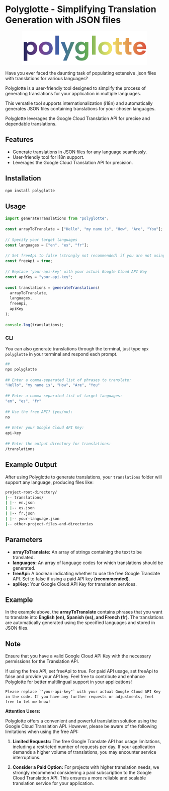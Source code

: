# Polyglotte - Simplifying Translation Generation with JSON files

<p align="center">
 <img src="./assets/logo-sm.png" width="400">
</p>

Have you ever faced the daunting task of populating extensive .json files with translations for various languages?

Polyglotte is a user-friendly tool designed to simplify the process of generating translations for your application in multiple languages.

This versatile tool supports internationalization (i18n) and automatically generates JSON files containing translations for your chosen languages.

Polyglotte leverages the Google Cloud Translation API for precise and dependable translations.

## Features

- Generate translations in JSON files for any language seamlessly.
- User-friendly tool for i18n support.
- Leverages the Google Cloud Translation API for precision.

## Installation

```bash
npm install polyglotte
```

## Usage

```javascript
import generateTranslations from "polyglotte";

const arrayToTranslate = ["Hello", "my name is", "How", "Are", "You"];

// Specify your target languages
const languages = ["en", "es", "fr"];

// Set freeApi to false (strongly not recommended) if you are not using a free API
const freeApi = true;

// Replace 'your-api-key' with your actual Google Cloud API Key
const apiKey = "your-api-key";

const translations = generateTranslations(
  arrayToTranslate,
  languages,
  freeApi,
  apiKey
);

console.log(translations);
```

### CLI

You can also generate translations through the terminal, just type `npx polyglotte` in your terminal and respond each prompt.

```bash
##
npx polyglotte

## Enter a comma-separated list of phrases to translate:
"Hello", "my name is", "How", "Are", "You"

## Enter a comma-separated list of target languages:
"en", "es", "fr"

## Use the free API? (yes/no):
no

## Enter your Google Cloud API Key:
api-key

## Enter the output directory for translations:
/translations
```

## Example Output

After using Polyglotte to generate translations, your `translations` folder will support any language, producing files like:

```bash
project-root-directory/
|-- translations/
| |-- en.json
| |-- es.json
| |-- fr.json
| |-- your-language.json
|-- other-project-files-and-directories
```

## Parameters

<ul>
    <li><strong>arrayToTranslate:</strong> An array of strings containing the text to be translated.</li>
    <li><strong>languages:</strong> An array of language codes for which translations should be generated.</li>
    <li><strong>freeApi:</strong> A boolean indicating whether to use the free Google Translate API. Set to false if using a paid API key <strong>(recommended)</strong>.</li>
    <li><strong>apiKey:</strong> Your Google Cloud API Key for translation services.</li>
</ul>

## Example

In the example above, the <strong>arrayToTranslate</strong> contains phrases that you want to translate into <strong>English (en), Spanish (es), and French (fr)</strong>. The translations are automatically generated using the specified languages and stored in JSON files.

## Note

Ensure that you have a valid Google Cloud API Key with the necessary permissions for the Translation API.

If using the free API, set freeApi to true. For paid API usage, set freeApi to false and provide your API key.
Feel free to contribute and enhance Polyglotte for better multilingual support in your applications!

```vbnet
Please replace `"your-api-key"` with your actual Google Cloud API Key in the code. If you have any further requests or adjustments, feel free to let me know!
```

**Attention Users:**

Polyglotte offers a convenient and powerful translation solution using the Google Cloud Translation API. However, please be aware of the following limitations when using the free API:

1. **Limited Requests:** The free Google Translate API has usage limitations, including a restricted number of requests per day. If your application demands a higher volume of translations, you may encounter service interruptions.

2. **Consider a Paid Option:** For projects with higher translation needs, we strongly recommend considering a paid subscription to the Google Cloud Translation API. This ensures a more reliable and scalable translation service for your application.
